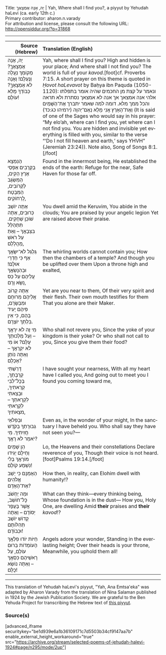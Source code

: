 <html>
<head></head>
<body>
Title: יָהּ, אָנָה אֶמְצָאֶךָּ | Yah, Where shall I find you?, a piyyut by Yehudah haLevi (ca. early 12th c.)<br />
Primary contributor: aharon.n.varady<br />
For attribution and license, please consult the following URL: <a href="http://opensiddur.org/?p=31868">http://opensiddur.org/?p=31868</a>
<p />
<hr />

<table style="margin-left: auto;margin-right: auto;" class="draggable">
<thead><tr><th id="x" style="text-align: right;">Source (Hebrew)</th><th style="text-align: left;">Translation (English)</th></tr></thead>
<tbody>
<tr><td style="vertical-align:top;">
<div class="liturgy" lang="he">
יָהּ, אָנָה אֶמְצָאֶךָּ?
מְקוֹמְךָ נַעֲלָה וְנֶעְלָם!
וְאָנָה לֹא אֶמְצָאֶךָּ?
כְּבוֹדְךָ מָלֵא עוֹלָם!
</span></div></td>
 
<td style="vertical-align:top;">
<div class="english" lang="en">
Yah, where shall I find you?
High and hidden is your place;
And where shall I not find you?
The world is full of your <em>kavod</em>.[foot]cf. Proverbs 7:15. A short prayer on this theme is quoted in <em>Ḥovot haLevavot</em> by Baḥya ibn Paquda (1050-1120): ונאמר על קצת מן החכמים שהיה אומר בתפלתו אלהי אנה אמצאך אך אנה לא אמצאך נסתרת ולא תראה והכל ממך מלא. דומה למה שאמר יתברך אֶת־הַשָּׁמַיִם וְאֶת־הָאָרֶץ אֲנִי מָלֵא נְאֻם־יְהוָה (ירמיהו כג:כד) (It is said of one of the Sages who would say in his prayer: “My elo’ah, where can I find you, yet where can I not find you. You are hidden and invisible yet everything is filled with you, similar to the verse “‘Do I not fill heaven and earth,’ says YHVH” (Jeremiah 23:24)). Note also, Song of Songs 8:1.[/foot]
</div></td></tr>


<tr><td style="vertical-align:top;">
<div class="liturgy" lang="he">
הַנִּמְצָא בַקְּרָבִים
אַפְסֵי אֶרֶץ הֵקִים,
הַמִּשְׂגָּב לַקְּרוֹבִים,
הַמִּבְטָח לָרְחוֹקִים,
</span></div></td>
 
<td style="vertical-align:top;">
<div class="english" lang="en">
Found in the innermost being,
He established the ends of the earth:
Refuge for the near,
Safe Haven for those far off.
</div></td></tr>


<tr><td style="vertical-align:top;">
<div class="liturgy" lang="he">
אַתָּה יוֹשֵׁב כְּרוּבִים,
אַתָּה שׁוֹכֵן שְׁחָקִים.
תִּתְהַלֵּל בִּצְבָאֲךָ –
וְאַתְּ עַל רֹאשׁ מַהֲלָלָם,
</span></div></td>
 
<td style="vertical-align:top;">
<div class="english" lang="en">
You dwell amid the Keruvim,
You abide in the clouds;
You are praised by your angelic legion 
Yet are raised above their praise.
</div></td></tr>


<tr><td style="vertical-align:top;">
<div class="liturgy" lang="he">
גַּלְגַּל לֹא־יִשָּׂאֲךָ
אַף כִּי חַדְרֵי אוּלָם!
וּבְהִנָּשְׂאֲךָ עֲלֵיהֶם
עַל כֵּס נִשָּׂא וָרָם,
</span></div></td>
 
<td style="vertical-align:top;">
<div class="english" lang="en">
The whirling worlds cannot contain you; 
How then the chambers of a temple?
And though you be uplifted over them 
Upon a throne high and exalted,
</div></td></tr>


<tr><td style="vertical-align:top;">
<div class="liturgy" lang="he">
אַתָּה קָרוֹב אֲלֵיהֶם
מִרוּחָם וּמִבְּשָׂרָם,
פִּיהֶם יָעִיד בָּהֶם,
כִּי אֵין בִּלְתְּךָ יוֹצְרָם.
</span></div></td>
 
<td style="vertical-align:top;">
<div class="english" lang="en">
Yet are you near to them,
Of their very spirit and their flesh.
Their own mouth testifies for them 
That you alone are their Maker.
</div></td></tr>


<tr><td style="vertical-align:top;">
<div class="liturgy" lang="he">
מִי זֶה לֹא יִרָאֲךָ –
וְעַל מַלְכוּתְךָ עֻלָּם?
אוֹ מִי לֹא יִקְרָאֲךָ –
וְאַתָּה נוֹתֵן אָכְלָם?
</span></div></td>
 
<td style="vertical-align:top;">
<div class="english" lang="en">
Who shall not revere you,
Since the yoke of your kingdom is their yoke? 
Or who shall not call to you,
Since you give them their food?
</div></td></tr>


<tr><td style="vertical-align:top;">
<div class="liturgy" lang="he">
דָּרַשְׁתִּי קִרְבָתְךָ,
בְּכׇל־לִבִּי קְרָאתִיךָ,
וּבְצֵאתִי לִקְרָאתְךָ –
לִקְרָאתִי מצָאתִיךָ,
</span></div></td>
 
<td style="vertical-align:top;">
<div class="english" lang="en">
I have sought your nearness,
With all my heart have I called you,
And going out to meet you 
I found you coming toward me,
</div></td></tr>


<tr><td style="vertical-align:top;">
<div class="liturgy" lang="he">
וּבְפִלאֵי גְבוּרָתְךָ
בַּקֹּדֶשׁ חֲזִיתִיךָ.
מִי יֹאמַר לֹא רָאֲךָ?
</span></div></td>
 
<td style="vertical-align:top;">
<div class="english" lang="en">
Even as, in the wonder of your might,
In the sanctuary I have beheld you.
Who shall say they have not seen you?—
</div></td></tr>


<tr><td style="vertical-align:top;">
<div class="liturgy" lang="he">
הֵן שָׁמַיִם וְחֵילָם
יַגִּידוּ מוֹרָאֲךָ
בְּלִי נִשְׁמַע קוֹלָם!
</span></div></td>
 
<td style="vertical-align:top;">
<div class="english" lang="en">
Lo, the Heavens and their constellations 
Declare reverence of you,
Though their voice is not heard.[foot]Psalms 19:14.[/foot]
</div></td></tr>


<tr><td style="vertical-align:top;">
<div class="liturgy" lang="he">
הַאֻמְנָם כִּי יֵשֵׁב
אֱלֹהִים אֶת־הָאָדָם?
</span></div></td>
 
<td style="vertical-align:top;">
<div class="english" lang="en">
How then, in reality, can
Elohim dwell with humanity!?
</div></td></tr>


<tr><td style="vertical-align:top;">
<div class="liturgy" lang="he">
וּמַה יַחְשֹׁב כׇּל־חוֹשֵׁב,
אֲשֶׁר בָּעָפָר יְסוֹדָם –
וְאַתָּה קָדוֹשׁ יוֹשֵׁב
תְּהִלּוֹתָם וּכְבוֹדָם!
</span></div></td>
 
<td style="vertical-align:top;">
<div class="english" lang="en">
What can they think—every thinking being, 
Whose foundation is in the dust—
How you, Holy One, are dwelling 
Amid <strong>their</strong> praises and <strong>their</strong> <em>kavod</em>!?
</div></td></tr>


<tr><td style="vertical-align:top;">
<div class="liturgy" lang="he">
חַיּוֹת יוֹדוּ פִלְאֲךָ
הָעוֹמְדוֹת בְּרוּם עוֹלָם,
עַל רָאשֵׁיהֶם כִּסְאֲךָ –
וְאַתָּה נוֹשֵׂא כֻלָּם!
</span></div></td>
 
<td style="vertical-align:top;">
<div class="english" lang="en">
Angels adore your wonder,
Standing in the everlasting height;
Over their heads is your throne,
Meanwhile, you uphold them all!
</div></td></tr>
</tbody></table>

<hr />

This translation of Yehudah haLevi's piyyut, "Yah, Ana Emtsa'eka" was adapted by Aharon Varady from the translation of Nina Salaman published in 1924 by the Jewish Publication Society. We are grateful to the Ben Yehuda Project for transcribing the Hebrew text of <a href="https://benyehuda.org/read/8669">this piyyut</a>.

<h3>Source(s)</h3>

[advanced_iframe securitykey="be1d939e6a1b36109171c7d5503b34cf9147aa7b" enable_external_height_workaround="true" src="https://archive.org/stream/selected-poems-of-jehudah-halevi-1924#page/n295/mode/2up"]

&nbsp;
</body>
</html>